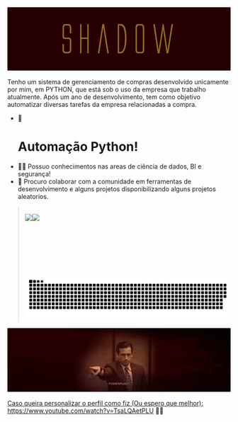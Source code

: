 <img src="https://github.com/ShadowsCrow/ShadowsCrow/blob/main/shadow.gif"/>

Tenho um sistema de gerenciamento de compras desenvolvido unicamente por mim, em PYTHON, que está sob o uso da empresa que trabalho atualmente. Após um ano de desenvolvimento, tem como objetivo automatizar diversas tarefas da empresa relacionadas a compra.

- 🚀 <h1>Automação Python!</h1>
- 🐱‍👤 Possuo conhecimentos nas areas de ciência de dados, BI e segurança!
- 👯 Procuro colaborar com a comunidade em ferramentas de desenvolvimento e alguns projetos disponibilizando alguns projetos aleatorios.

<blockquote>

<br>

<div align="center">
  <a href="https://github.com/ShadowsCrow">
  <img height="140em" style="float: left;" src="https://github-readme-stats.vercel.app/api?username=ShadowsCrow&show_icons=true&theme=maroongold&include_all_commits=true&count_private=true&custom_title=STATUS DO GITHUB - Shadow"/>
  <img height="140em" style="float: left;" src="https://github-readme-stats.vercel.app/api/top-langs/?username=ShadowsCrow&layout=compact&langs_count=7&theme=maroongold&custom_title=LINGUAGENS MAIS USADAS"/>
</div>

 <br>

  ![Snake animation](https://github.com/ShadowsCrow/ShadowsCrow/blob/output/github-contribution-grid-snake.svg)
 
</div>
</blockquote>

<img src="https://github.com/ShadowsCrow/ShadowsCrow/blob/main/office-funny.gif"/> 

Caso queira personalizar o perfil como fiz (Ou espero que melhor): https://www.youtube.com/watch?v=TsaLQAetPLU 💪🏼
